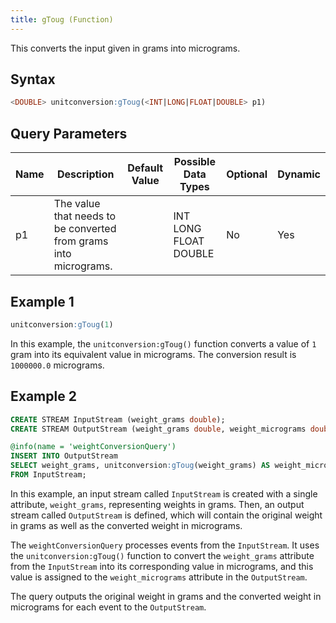 ```yaml
---
title: gToug (Function)
---
```


This converts the input given in grams into micrograms.

## Syntax

```sql
<DOUBLE> unitconversion:gToug(<INT|LONG|FLOAT|DOUBLE> p1)
```

## Query Parameters

| Name | Description  | Default Value | Possible Data Types   | Optional | Dynamic |
|------|--------------|---------------|-----------------------|----------|---------|
| p1   | The value that needs to be converted from grams into micrograms. |               | INT LONG FLOAT DOUBLE | No       | Yes     |

## Example 1

```sql
unitconversion:gToug(1)
```

In this example, the `unitconversion:gToug()` function converts a value of `1` gram into its equivalent value in micrograms. The conversion result is `1000000.0` micrograms.

## Example 2

```sql
CREATE STREAM InputStream (weight_grams double);
CREATE STREAM OutputStream (weight_grams double, weight_micrograms double);

@info(name = 'weightConversionQuery')
INSERT INTO OutputStream
SELECT weight_grams, unitconversion:gToug(weight_grams) AS weight_micrograms
FROM InputStream;
```

In this example, an input stream called `InputStream` is created with a single attribute, `weight_grams`, representing weights in grams. Then, an output stream called `OutputStream` is defined, which will contain the original weight in grams as well as the converted weight in micrograms.

The `weightConversionQuery` processes events from the `InputStream`. It uses the `unitconversion:gToug()` function to convert the `weight_grams` attribute from the `InputStream` into its corresponding value in micrograms, and this value is assigned to the `weight_micrograms` attribute in the `OutputStream`.

The query outputs the original weight in grams and the converted weight in micrograms for each event to the `OutputStream`.
